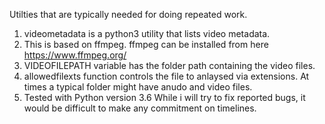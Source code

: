 Utilties that are typically needed for doing repeated work. 
1. videometadata is a python3 utility that lists video metadata.
2. This is based on ffmpeg. ffmpeg can be installed from here https://www.ffmpeg.org/
3. VIDEOFILEPATH variable  has the folder path containing the video files.
4. allowedfilexts function controls the file to anlaysed via extensions. At times a typical folder might have anudo and video files.
5. Tested with Python version 3.6
While i will try to fix reported bugs, it would be difficult to make any commitment on timelines.
